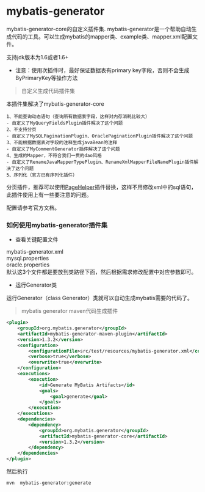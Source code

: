 mybatis-generator
===================================

mybatis-generator-core的自定义插件集. mybatis-generator是一个帮助自动生成代码的工具。可以生成mybatis的mapper类、example类、mapper.xml配置文件。  

支持jdk版本为1.6或者1.6+  

* 注意：使用次插件时，最好保证数据表有primary key字段，否则不会生成ByPrimaryKey等操作方法

> 自定义生成代码插件集

本插件集解决了mybatis-generator-core
```
1、不能查询动态语句（查询所有数据表字段，这样对内存消耗比较大）
- 自定义了MyQueryFieldsPlugin插件解决了这个问题
2、不支持分页
- 自定义了MySQLPaginationPlugin、OraclePaginationPlugin插件解决了这个问题
3、不能根据数据表对字段的注释生成javaBean的注释
- 自定义了MyCommentGenerator插件解决了这个问题
4、生成的Mapper，不符合我们一贯的dao风格
- 自定义了RenameJavaMapperTypePlugin、RenameXmlMapperFileNamePlugin插件解决了这个问题
5、序列化（官方已有序列化插件）
```
分页插件，推荐可以使用[PageHelper](https://github.com/pagehelper/Mybatis-PageHelper)插件替换，这样不用修改xml中的sql语句，此插件使用上有一些要注意的问题。

配置请参考官方文档。

### 如何使用mybatis-generator插件集

* 查看关键配置文件

mybatis-generator.xml  
mysql.properties  
oracle.properties  
默认这3个文件都是要放到类路径下面，然后根据需求修改配置中对应参数即可。

* 运行Generator类

运行Generator（class Generator）类就可以自动生成mybatis需要的代码了。

> mybatis generator maven代码生成插件
```xml
<plugin>
    <groupId>org.mybatis.generator</groupId>
    <artifactId>mybatis-generator-maven-plugin</artifactId>
    <version>1.3.2</version>
    <configuration>
        <configurationFile>src/test/resources/mybatis-generator.xml</configurationFile>
        <verbose>true</verbose>
        <overwrite>true</overwrite>
    </configuration>
    <executions>
        <execution>
            <id>Generate MyBatis Artifacts</id>
            <goals>
                <goal>generate</goal>
            </goals>
        </execution>
    </executions>
    <dependencies>
        <dependency>
            <groupId>org.mybatis.generator</groupId>
            <artifactId>mybatis-generator-core</artifactId>
            <version>1.3.2</version>
        </dependency>
    </dependencies>
</plugin>
```
然后执行
```sh
mvn  mybatis-generator:generate
```
